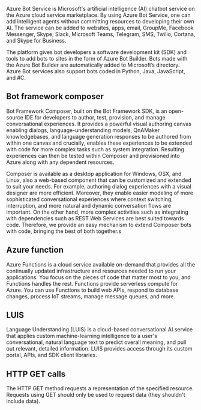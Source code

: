 Azure Bot Service is Microsoft's artificial intelligence (AI) chatbot service on the Azure cloud service marketplace. By using Azure Bot Service, one can add intelligent agents without committing resources to developing their own AI. The service can be added to websites, apps, email, GroupMe, Facebook Messenger, Skype, Slack, Microsoft Teams, Telegram, SMS, Twilio, Cortana, and Skype for Business.

The platform gives bot developers a software development kit (SDK) and tools to add bots to sites in the form of Azure Bot Builder. Bots made with the Azure Bot Builder are automatically added to Microsoft’s directory. Azure Bot services also support bots coded in Python, Java, JavaScript, and #C.

## Bot framework composer

Bot Framework Composer, built on the Bot Framework SDK, is an open-source IDE for developers to author, test, provision, and manage conversational experiences. It provides a powerful visual authoring canvas enabling dialogs, language-understanding models, QnAMaker knowledgebases, and language generation responses to be authored from within one canvas and crucially, enables these experiences to be extended with code for more complex tasks such as system integration. Resulting experiences can then be tested within Composer and provisioned into Azure along with any dependent resources.

Composer is available as a desktop application for Windows, OSX, and Linux, also a web-based component that can be customized and extended to suit your needs. For example, authoring dialog experiences with a visual designer are more efficient. Moreover, they enable easier modeling of more sophisticated conversational experiences where context switching, interruption, and more natural and dynamic conversation flows are important. On the other hand, more complex activities such as integrating with dependencies such as REST Web Services are best suited towards code. Therefore, we provide an easy mechanism to extend Composer bots with code, bringing the best of both together.s

## Azure function

Azure Functions is a cloud service available on-demand that provides all the continually updated infrastructure and resources needed to run your applications. You focus on the pieces of code that matter most to you, and Functions handles the rest. Functions provide serverless compute for Azure. You can use Functions to build web APIs, respond to database changes, process IoT streams, manage message queues, and more.

## LUIS

Language Understanding (LUIS) is a cloud-based conversational AI service that applies custom machine-learning intelligence to a user's conversational, natural language text to predict overall meaning, and pull out relevant, detailed information. LUIS provides access through its custom portal, APIs, and SDK client libraries.

## HTTP GET calls

The HTTP GET method requests a representation of the specified resource. Requests using GET should only be used to request data (they shouldn't include data).
